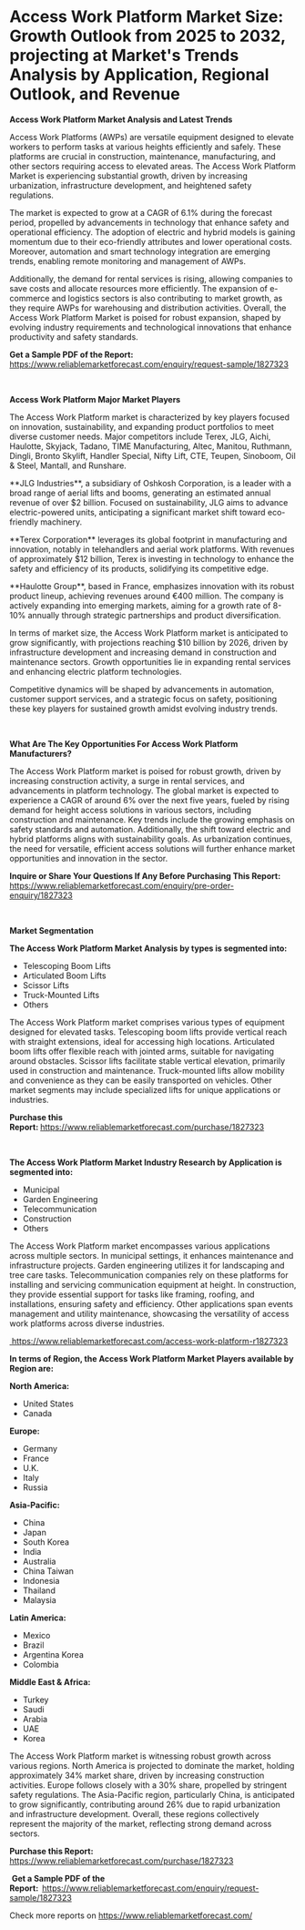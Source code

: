 <p><h1>Access Work Platform Market Size: Growth Outlook from 2025 to 2032, projecting at Market's Trends Analysis by Application, Regional Outlook, and Revenue</h1></p><p><strong>Access Work Platform Market Analysis and Latest Trends</strong></p>
<p><p>Access Work Platforms (AWPs) are versatile equipment designed to elevate workers to perform tasks at various heights efficiently and safely. These platforms are crucial in construction, maintenance, manufacturing, and other sectors requiring access to elevated areas. The Access Work Platform Market is experiencing substantial growth, driven by increasing urbanization, infrastructure development, and heightened safety regulations. </p><p>The market is expected to grow at a CAGR of 6.1% during the forecast period, propelled by advancements in technology that enhance safety and operational efficiency. The adoption of electric and hybrid models is gaining momentum due to their eco-friendly attributes and lower operational costs. Moreover, automation and smart technology integration are emerging trends, enabling remote monitoring and management of AWPs.</p><p>Additionally, the demand for rental services is rising, allowing companies to save costs and allocate resources more efficiently. The expansion of e-commerce and logistics sectors is also contributing to market growth, as they require AWPs for warehousing and distribution activities. Overall, the Access Work Platform Market is poised for robust expansion, shaped by evolving industry requirements and technological innovations that enhance productivity and safety standards.</p></p>
<p><strong>Get a Sample PDF of the Report:&nbsp;</strong> <a href="https://www.reliablemarketforecast.com/enquiry/request-sample/1827323?utm_campaign=2518&utm_medium=2&utm_source=Github&utm_content=ia&utm_term=22022025&utm_id=access-work-platform">https://www.reliablemarketforecast.com/enquiry/request-sample/1827323</a></p>
<p>&nbsp;</p>
<p><strong>Access Work Platform Major Market Players</strong></p>
<p><p>The Access Work Platform market is characterized by key players focused on innovation, sustainability, and expanding product portfolios to meet diverse customer needs. Major competitors include Terex, JLG, Aichi, Haulotte, Skyjack, Tadano, TIME Manufacturing, Altec, Manitou, Ruthmann, Dingli, Bronto Skylift, Handler Special, Nifty Lift, CTE, Teupen, Sinoboom, Oil & Steel, Mantall, and Runshare.</p><p>**JLG Industries**, a subsidiary of Oshkosh Corporation, is a leader with a broad range of aerial lifts and booms, generating an estimated annual revenue of over $2 billion. Focused on sustainability, JLG aims to advance electric-powered units, anticipating a significant market shift toward eco-friendly machinery.</p><p>**Terex Corporation** leverages its global footprint in manufacturing and innovation, notably in telehandlers and aerial work platforms. With revenues of approximately $12 billion, Terex is investing in technology to enhance the safety and efficiency of its products, solidifying its competitive edge.</p><p>**Haulotte Group**, based in France, emphasizes innovation with its robust product lineup, achieving revenues around €400 million. The company is actively expanding into emerging markets, aiming for a growth rate of 8-10% annually through strategic partnerships and product diversification.</p><p>In terms of market size, the Access Work Platform market is anticipated to grow significantly, with projections reaching $10 billion by 2026, driven by infrastructure development and increasing demand in construction and maintenance sectors. Growth opportunities lie in expanding rental services and enhancing electric platform technologies.</p><p>Competitive dynamics will be shaped by advancements in automation, customer support services, and a strategic focus on safety, positioning these key players for sustained growth amidst evolving industry trends.</p></p>
<p>&nbsp;</p>
<p><strong>What Are The Key Opportunities For Access Work Platform Manufacturers?</strong></p>
<p><p>The Access Work Platform market is poised for robust growth, driven by increasing construction activity, a surge in rental services, and advancements in platform technology. The global market is expected to experience a CAGR of around 6% over the next five years, fueled by rising demand for height access solutions in various sectors, including construction and maintenance. Key trends include the growing emphasis on safety standards and automation. Additionally, the shift toward electric and hybrid platforms aligns with sustainability goals. As urbanization continues, the need for versatile, efficient access solutions will further enhance market opportunities and innovation in the sector.</p></p>
<p><strong>Inquire or Share Your Questions If Any Before Purchasing This Report:</strong> <a href="https://www.reliablemarketforecast.com/enquiry/pre-order-enquiry/1827323?utm_campaign=2518&utm_medium=2&utm_source=Github&utm_content=ia&utm_term=22022025&utm_id=access-work-platform">https://www.reliablemarketforecast.com/enquiry/pre-order-enquiry/1827323</a></p>
<p>&nbsp;</p>
<p><strong>Market Segmentation</strong></p>
<p><strong>The Access Work Platform Market Analysis by types is segmented into:</strong></p>
<p><ul><li>Telescoping Boom Lifts</li><li>Articulated Boom Lifts</li><li>Scissor Lifts</li><li>Truck-Mounted Lifts</li><li>Others</li></ul></p>
<p><p>The Access Work Platform market comprises various types of equipment designed for elevated tasks. Telescoping boom lifts provide vertical reach with straight extensions, ideal for accessing high locations. Articulated boom lifts offer flexible reach with jointed arms, suitable for navigating around obstacles. Scissor lifts facilitate stable vertical elevation, primarily used in construction and maintenance. Truck-mounted lifts allow mobility and convenience as they can be easily transported on vehicles. Other market segments may include specialized lifts for unique applications or industries.</p></p>
<p><strong>Purchase this Report:&nbsp;</strong><a href="https://www.reliablemarketforecast.com/purchase/1827323?utm_campaign=2518&utm_medium=2&utm_source=Github&utm_content=ia&utm_term=22022025&utm_id=access-work-platform">https://www.reliablemarketforecast.com/purchase/1827323</a></p>
<p>&nbsp;</p>
<p><strong>The Access Work Platform Market Industry Research by Application is segmented into:</strong></p>
<p><ul><li>Municipal</li><li>Garden Engineering</li><li>Telecommunication</li><li>Construction</li><li>Others</li></ul></p>
<p><p>The Access Work Platform market encompasses various applications across multiple sectors. In municipal settings, it enhances maintenance and infrastructure projects. Garden engineering utilizes it for landscaping and tree care tasks. Telecommunication companies rely on these platforms for installing and servicing communication equipment at height. In construction, they provide essential support for tasks like framing, roofing, and installations, ensuring safety and efficiency. Other applications span events management and utility maintenance, showcasing the versatility of access work platforms across diverse industries.</p></p>
<p><a href="https://www.reliablemarketforecast.com/access-work-platform-r1827323?utm_campaign=2518&utm_medium=2&utm_source=Github&utm_content=ia&utm_term=22022025&utm_id=access-work-platform">&nbsp;https://www.reliablemarketforecast.com/access-work-platform-r1827323</a></p>
<p><strong>In terms of Region, the Access Work Platform Market Players available by Region are:</strong></p>
<p>
    <p> <strong> North America: </strong>
        <ul>
            <li>United States</li>
            <li>Canada</li>
        </ul>
        </p> 
    <p> <strong> Europe: </strong>
        <ul>
            <li>Germany</li>
            <li>France</li>
            <li>U.K.</li>
            <li>Italy</li>
            <li>Russia</li>
        </ul>
        </p> 
    <p> <strong> Asia-Pacific: </strong>
        <ul>
            <li>China</li>
            <li>Japan</li>
            <li>South Korea</li>
            <li>India</li>
            <li>Australia</li>
            <li>China Taiwan</li>
            <li>Indonesia</li>
            <li>Thailand</li>
            <li>Malaysia</li>
        </ul>
        </p> 
    <p> <strong> Latin America: </strong>
        <ul>
            <li>Mexico</li>
            <li>Brazil</li>
            <li>Argentina Korea</li>
            <li>Colombia</li>
        </ul>
        </p> 
    <p> <strong> Middle East & Africa: </strong>
        <ul>
            <li>Turkey</li>
            <li>Saudi</li>
            <li>Arabia</li>
            <li>UAE</li>
            <li>Korea</li>
        </ul>
    </p>
    </p>
<p><p>The Access Work Platform market is witnessing robust growth across various regions. North America is projected to dominate the market, holding approximately 34% market share, driven by increasing construction activities. Europe follows closely with a 30% share, propelled by stringent safety regulations. The Asia-Pacific region, particularly China, is anticipated to grow significantly, contributing around 26% due to rapid urbanization and infrastructure development. Overall, these regions collectively represent the majority of the market, reflecting strong demand across sectors.</p></p>
<p><strong>Purchase this Report: </strong><a href="https://www.reliablemarketforecast.com/purchase/1827323?utm_campaign=2518&utm_medium=2&utm_source=Github&utm_content=ia&utm_term=22022025&utm_id=access-work-platform">https://www.reliablemarketforecast.com/purchase/1827323</a></p>
<p>&nbsp;<strong>Get a Sample PDF of the Report:&nbsp;&nbsp;</strong><a href="https://www.reliablemarketforecast.com/enquiry/request-sample/1827323?utm_campaign=2518&utm_medium=2&utm_source=Github&utm_content=ia&utm_term=22022025&utm_id=access-work-platform">https://www.reliablemarketforecast.com/enquiry/request-sample/1827323</a></p>
<p><strong></strong></p>
<p>Check more reports on <a href="https://www.reliablemarketforecast.com/?utm_campaign=2518&utm_medium=2&utm_source=Github&utm_content=ia&utm_term=22022025&utm_id=access-work-platform">https://www.reliablemarketforecast.com/</a></p>